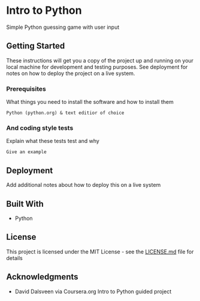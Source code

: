 # Intro to Python

Simple Python guessing game with user input

## Getting Started

These instructions will get you a copy of the project up and running on your local machine for development and testing purposes. See deployment for notes on how to deploy the project on a live system.

### Prerequisites

What things you need to install the software and how to install them

```
Python (python.org) & text editior of choice
```

### And coding style tests

Explain what these tests test and why

```
Give an example
```

## Deployment

Add additional notes about how to deploy this on a live system

## Built With

* Python

## License

This project is licensed under the MIT License - see the [LICENSE.md](LICENSE.md) file for details

## Acknowledgments

* David Dalsveen via Coursera.org Intro to Python guided project
